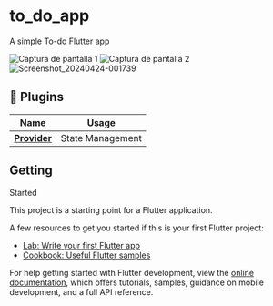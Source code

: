 # to_do_app

A simple To-do Flutter app


![Captura de pantalla 1](https://github.com/Samurd/to_do_app/assets/115575972/75e3aa9c-cc5a-41b9-872d-ffd3011b63ea)
![Captura de pantalla 2](https://github.com/Samurd/to_do_app/assets/115575972/9452ad36-86e1-4524-ae0f-546077d14679)
![Screenshot_20240424-001739](https://github.com/Samurd/to_do_app/assets/115575972/c810a391-7b55-4eee-afea-ea7c6c5b5ffe)

## 🔌 Plugins

| Name                                                                   | Usage                                         |
| ---------------------------------------------------------------------- | --------------------------------------------- |
| [**Provider**](https://pub.dev/packages/flutter_riverpod)              | State Management                              |   |

## Getting
 Started

This project is a starting point for a Flutter application.

A few resources to get you started if this is your first Flutter project:

- [Lab: Write your first Flutter app](https://docs.flutter.dev/get-started/codelab)
- [Cookbook: Useful Flutter samples](https://docs.flutter.dev/cookbook)

For help getting started with Flutter development, view the
[online documentation](https://docs.flutter.dev/), which offers tutorials,
samples, guidance on mobile development, and a full API reference.
